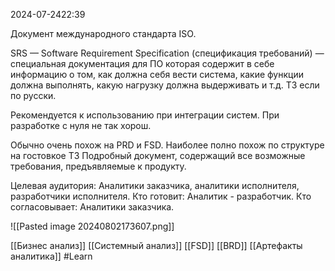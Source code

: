  2024-07-2422:39

Документ международного стандарта ISO.

SRS — Software Requirement Specification (спецификация требований) — специальная документация для ПО которая содержит в себе информацию о том, как должна себя вести система, какие функции должна выполнять, какую нагрузку должна выдерживать и т.д. ТЗ если по русски.

Рекомендуется к использованию при интеграции систем. При разработке с нуля не так хорош.

Обычно очень похож на PRD и FSD. Наиболее полно похож по структуре на гостовкое ТЗ
Подробный документ, содержащий все возможные требования, предъявляемые к продукту.

Целевая аудитория:
	Аналитики заказчика, аналитики исполнителя, разработчики исполнителя.
Кто готовит:
	Аналитик - разработчик.
Кто согласовывает:
	Аналитики заказчика.

![[Pasted image 20240802173607.png]]

[[Бизнес анализ]]
[[Системный анализ]]
[[FSD]]
[[BRD]]
[[Артефакты аналитика]]
#Learn
